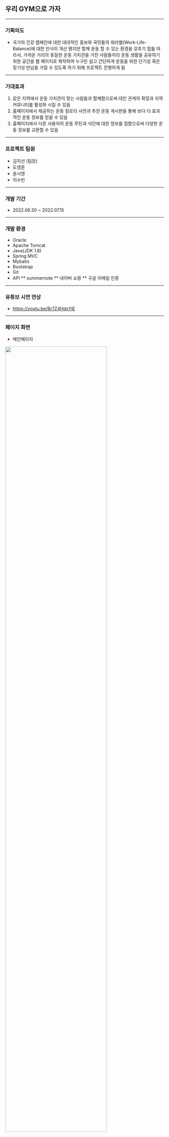 ## 우리 GYM으로 가자
---
### 기획의도
 * 국가의 건강 캠페인에 대한 대대적인 홍보와 국민들의 워라밸(Work-Life-Balance)에 대한 인식이 개선 됐지만 함께 운동 할 수 있는 환경을 갖추기 힘듦
따라서, 가까운 거리의 동일한 운동 가치관을 가진 사람들끼리 운동 생활을 공유하기 위한 공간을 웹 페이지로 제작하여 누구든 쉽고 간단하게 운동을 위한 단기성 혹은 장기성 만남을 가질 수 있도록 하기 위해 프로젝트 진행하게 됨
---
### 기대효과
1. 같은 지역에서 운동 가치관이 맞는 사람들과 함께함으로써 대인 관계의 확장과 지역 커뮤니티를 활성화 시킬 수 있음
2. 홈페이지에서 제공하는 운동 칼로리 사전과 추천 운동 게시판을 통해 보다 더 효과적인 운동 정보를 얻을 수 있음 
3. 홈페이지에서 다른 사용자의 운동 루틴과 식단에 대한 정보를 접함으로써 다양한 운동 정보를 교환할 수 있음

---
### 프로젝트 팀원
* 김지선 (팀장)
* 도영훈
* 윤시영
* 이수빈
---
### 개발 기간
* 2022.06.30 ~ 2022.07.15
---
### 개발 환경
* Oracle
* Apache Tomcat
* Java(JDK 1.8)
* Spring MVC
* Mybatis
* Bootstrap
* Git
* API
  ** summernote
  ** 네이버 쇼핑
  ** 구글 이메일 인증
---
### 유튜브 시연 연상
*  https://youtu.be/Br7Z4HdxYiE 
---
### 페이지 화면
* 메인페이지
<img width="80%" src="https://user-images.githubusercontent.com/106269514/180839033-2284ded3-2a5f-4b6e-aef1-50cb13281b7f.png"/>

* 회원가입
<img width="80%" src="https://user-images.githubusercontent.com/106269514/180840036-c007146b-1bb4-4635-a0d9-bdaead13abca.png"/>

* 로그인
<img width="80%" src="https://user-images.githubusercontent.com/106269514/180839457-1fc66abe-ffcc-4212-bfae-de118ea8ac3b.png"/>

* 마이페이지 
<img width="80%" src="https://user-images.githubusercontent.com/106269514/180840170-8db6bd09-6181-4dff-8b48-2e7e6fdef4bc.png"/>

* 마이페이지 - 내가 쓴 글, 댓글, 좋아요 한 글
<img width="80%" src="https://user-images.githubusercontent.com/106269514/180840100-a4ca1d22-0038-49dd-86e7-7844232a6a2b.png"/>
<img width="80%" src="https://user-images.githubusercontent.com/106269514/180840202-744708ce-4de7-403e-84da-42351b10be76.png"/>
<img width="80%" src="https://user-images.githubusercontent.com/106269514/180840259-62e4c8a4-583f-4687-9751-a956e46a281c.png"/>

* 마이페이지 - 나의 일정
<img width="80%" src="https://user-images.githubusercontent.com/106269514/180840292-b24bbfdd-1c7c-4c9c-90c5-57594ef6b2f0.png"/>

* 마이페이지 - 가입한 그룹 목록
<img width="80%" src="https://user-images.githubusercontent.com/106269514/180840345-3f2ffbcc-3969-408b-8633-dd78f393e764.png"/>

* 칼로리사전 게시판 (목록)
<img width="80%" src="https://user-images.githubusercontent.com/106269514/180840382-a1bd1211-9f5f-4894-a306-622db86b69f4.png"/>

* 칼로리사전 게시판 (상세)
<img width="80%" src="https://user-images.githubusercontent.com/106269514/180840426-05b0ab69-cc14-401f-ac5e-3e8a8baadf10.png"/>

* 추천 운동 게시판 (목록)
<img width="80%" src="https://user-images.githubusercontent.com/106269514/180840473-50ff80ff-c689-494a-8fdb-ced904455d04.png"/>

* 추천 운동 게시판 (상세)
<img width="80%" src="https://user-images.githubusercontent.com/106269514/180840529-7dad60c4-4aa2-4ed0-9cf1-2ed60261caf4.png"/>

* 그룹 목록
<img width="80%" src="https://user-images.githubusercontent.com/106269514/180840599-17e1fbff-8397-4144-a248-f6f3f3a16fbe.png"/>

* 가입한 그룹 내 게시판
<img width="80%" src="https://user-images.githubusercontent.com/106269514/180840653-a911e086-1234-4fe8-91ae-359dd6a8c723.png"/>

* 그룹 일정
<img width="80%" src="https://user-images.githubusercontent.com/106269514/180840702-3b1640d4-6a0f-4cff-a8f4-84a741e5ad63.png"/>

